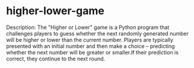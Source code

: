 # higher-lower-game
Description: The "Higher or Lower" game is a Python program that challenges players to guess whether the next randomly generated number will be higher or lower than the current number.
Players are typically presented with an initial number and then make a choice – predicting whether the next number will be greater or smaller.If their prediction is correct, they continue to the next round.
